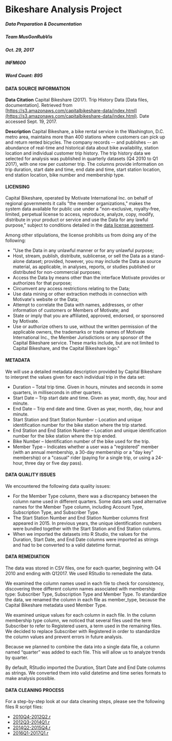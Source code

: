 # Bikeshare Analysis Project
##### Data Preparation & Documentation
##### Team MusGonRubVis
##### Oct. 29, 2017
##### INFM600
##### Word Count: 895

#### DATA SOURCE INFORMATION

**Data Citation**
Capital Bikeshare (2017). Trip History Data [Data files, documentation]. Retrieved from [https://s3.amazonaws.com/capitalbikeshare-data/index.html](https://s3.amazonaws.com/capitalbikeshare-data/index.html). Date accessed Sept. 19, 2017.  

**Description**
Capital Bikeshare, a bike rental service in the Washington, D.C. metro area, maintains more than 400 stations where customers can pick up and return rented bicycles. The company records -- and publishes -- an abundance of real-time and historical data about bike availability, station location and individual customer trip history. The trip history data we selected for analysis was published in quarterly datasets (Q4 2010 to Q1 2017), with one row per customer trip. The columns provide information on trip duration, start date and time, end date and time, start station location, end station location, bike number and membership type.

#### LICENSING

Capital Bikeshare, operated by Motivate International Inc. on behalf of regional governments it calls "the member organizations," makes the system data available for public use under a "non-exclusive, royalty-free, limited, perpetual license to access, reproduce, analyze, copy, modify, distribute in your product or service and use the Data for any lawful purpose," subject to conditions detailed in the [data license agreement](https://www.capitalbikeshare.com/data-license-agreement).  

Among other stipulations, the license prohibits us from doing any of the following:
* "Use the Data in any unlawful manner or for any unlawful purpose;
* Host, stream, publish, distribute, sublicense, or sell the Data as a stand-alone dataset; provided, however, you may include the Data as source material, as applicable, in analyses, reports, or studies published or distributed for non-commercial purposes;
* Access the Data by means other than the interface Motivate provides or authorizes for that purpose;
* Circumvent any access restrictions relating to the Data;
* Use data mining or other extraction methods in connection with Motivate's website or the Data;
* Attempt to correlate the Data with names, addresses, or other information of customers or Members of Motivate; and
* State or imply that you are affiliated, approved, endorsed, or sponsored by Motivate.
* Use or authorize others to use, without the written permission of the applicable owners, the trademarks or trade names of Motivate International Inc., the Member Jurisdictions or any sponsor of the Capital Bikeshare service. These marks include, but are not limited to Capital Bikeshare, and the Capital Bikeshare logo."

#### METADATA

We will use a detailed metadata description provided by Capital Bikeshare to interpret the values given for each individual trip in the data set:
* Duration – Total trip time. Given in hours, minutes and seconds in some quarters, in milliseconds in other quarters.
* Start Date – Trip start date and time. Given as year, month, day, hour and minute.
* End Date – Trip end date and time. Given as year, month, day, hour and minute.
* Start Station and Start Station Number – Location and unique identification number for the bike station where the trip started.
* End Station and End Station Number – Location and unique identification number for the bike station where the trip ended.
* Bike Number – Identification number of the bike used for the trip.
* Member Type – Indicates whether a user was a "registered" member (with an annual membership, a 30-day membership or a "day key" membership) or a "casual" rider (paying for a single trip, or using a 24-hour, three day or five day pass).

#### DATA QUALITY ISSUES

We encountered the following data quality issues:

* For the Member Type column, there was a discrepancy between the column name used in different quarters. Some data sets used alternative names for the Member Type column, including Account Type, Subscription Type, and Subscriber Type.
* The Start Station Number and End Station Number columns first appeared in 2015. In previous years, the unique identification numbers were bundled together with the Start Station and End Station columns.
* When we imported the datasets into R Studio, the values for the Duration, Start Date, and End Date columns were imported as strings and had to be converted to a valid datetime format.

#### DATA REMEDIATION

The data was stored in CSV files, one for each quarter, beginning with Q4 2010 and ending with Q12017. We used RStudio to remediate the data.

We examined the column names used in each file to check for consistency, discovering three different column names associated with membership type: Subscriber Type, Subscription Type and Member Type. To standardize the data, we renamed the column in each file as member_type, because the Capital Bikeshare metadata used Member Type.

We examined unique values for each column in each file.  In the column membership type column, we noticed that several files used the term Subscriber to refer to Registered users, a term used in the remaining files. We decided to replace Subscriber with Registered in order to standardize the column values and prevent errors in future analysis.

Because we planned to combine the data into a single data file, a column named “quarter” was added to each file. This will allow us to analyze trends by quarter.

By default, RStudio imported the Duration, Start Date and End Date columns as strings. We converted them into valid datetime and time series formats to make analysis possible.

#### DATA CLEANING PROCESS

For a step-by-step look at our data cleaning steps, please see the following files R script files:
* [2010Q4-2012Q2.r](../import-clean/2010Q4-2012Q2.r)
* [2012Q3-2014Q1.r](../import-clean/2012Q3-2014Q1.R)
* [2014Q2-2015Q4.r](../import-clean/2014Q2-2015Q4.R)
* [2016Q1-2017Q1.r](../import-clean/2016Q1-2017Q1.R)
